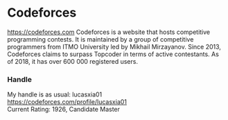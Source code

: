 # Codeforces
https://codeforces.com
Codeforces is a website that hosts competitive programming contests. 
It is maintained by a group of competitive programmers from ITMO University led by Mikhail Mirzayanov. 
Since 2013, Codeforces claims to surpass Topcoder in terms of active contestants. 
As of 2018, it has over 600 000 registered users.

### Handle
My handle is as usual: lucasxia01  
https://codeforces.com/profile/lucasxia01  
Current Rating: 1926, Candidate Master
